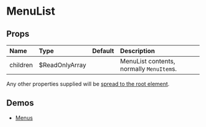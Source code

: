 <!--- This documentation is automatically generated, do not try to edit it. -->

# MenuList



## Props
| Name | Type | Default | Description |
|:-----|:-----|:--------|:------------|
| children | $ReadOnlyArray |  | MenuList contents, normally `MenuItem`s. |

Any other properties supplied will be [spread to the root element](/customization/api#spread).


## Demos

- [Menus](/demos/menus)

